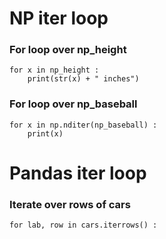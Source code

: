 
# NP iter loop
### For loop over np_height
```
for x in np_height : 
    print(str(x) + " inches")
```
### For loop over np_baseball
```
for x in np.nditer(np_baseball) :
    print(x)
```
# Pandas iter loop
### Iterate over rows of cars
```
for lab, row in cars.iterrows() :
```
